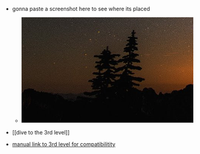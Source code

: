 - gonna paste a screenshot here to see where its placed
	- ![image.png](../assets/image_1646951095177_0.png)
	
- [[dive to the 3rd level]]

- [manual link to 3rd level for compatibilitity](<dive to the 3rd level.md>)

  